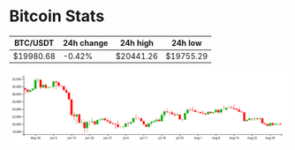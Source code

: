 # Bitcoin Stats

BTC/USDT|24h change|24h high|24h low|
|---|---|---|---|
|$19980.68|-0.42%|$20441.26|$19755.29|

<img src="./chart.svg">
